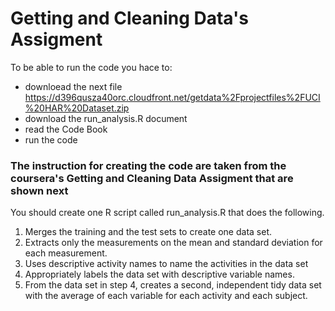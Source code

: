 # Getting and Cleaning Data's Assigment

To be able to run the code you hace to:
- downloead the next file https://d396qusza40orc.cloudfront.net/getdata%2Fprojectfiles%2FUCI%20HAR%20Dataset.zip
- download the run_analysis.R document
- read the Code Book
- run the code

### The instruction for creating the code are taken from the coursera's Getting and Cleaning Data Assigment that are shown next
You should create one R script called run_analysis.R that does the following.

1. Merges the training and the test sets to create one data set.
2. Extracts only the measurements on the mean and standard deviation for each measurement.
3. Uses descriptive activity names to name the activities in the data set
4. Appropriately labels the data set with descriptive variable names.
5. From the data set in step 4, creates a second, independent tidy data set with the average of each variable for each activity and each subject.
